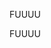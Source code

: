 

<!--- source fuuuuu 4 begin -->
FUUUU
<!--- source fuuuuu 4 end -->

<!--- destination part of cowlog fixture 4 begin -->
FUUUU
<!--- destination part of cowlog fixture 4 end -->

